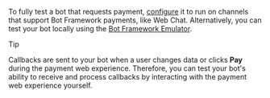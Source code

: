 To fully test a bot that requests payment, [configure](~/bot-service-manage-channels.md) 
it to run on channels that support Bot Framework payments, like Web Chat. 
Alternatively, you can test your bot locally using the [Bot Framework Emulator](~/bot-service-debug-emulator.md).

> [!TIP]
> Callbacks are sent to your bot when a user changes data or clicks **Pay** during the payment web experience. 
> Therefore, you can test your bot's ability to receive and process callbacks by interacting with the payment web experience yourself.
